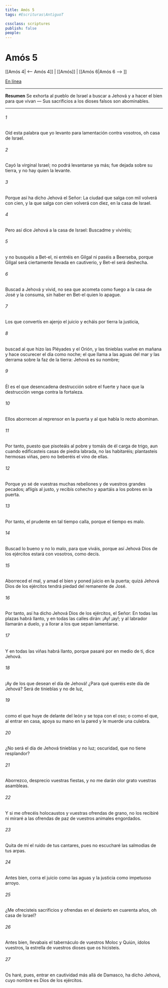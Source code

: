 ```yaml
---
title: Amós 5
tags: #Escrituras\AntiguoT

cssclass: scriptures
publish: false
people:
---
```


# Amós 5
[[Amós 4| <-- Amós 4]] | [[Amós]] | [[Amós 6|Amós 6 --> ]]

[En línea](https://churchofjesuschrist.org/study/scriptures/ot/amos/5?lang=spa)

---
__Resumen__
Se exhorta al pueblo de Israel a buscar a Jehová y a hacer el bien para que vivan — Sus sacrificios a los dioses falsos son abominables.

---
###### 1 
Oíd esta palabra que yo levanto para lamentación contra vosotros, oh casa de Israel.

###### 2 
Cayó la virginal Israel; no podrá levantarse ya más; fue dejada sobre su tierra, y no hay quien la levante.

###### 3 
Porque así ha dicho Jehová el Señor: La ciudad que salga con mil volverá con cien, y la que salga con cien volverá con diez, en la casa de Israel.

###### 4 
Pero así dice Jehová a la casa de Israel: Buscadme y viviréis;

###### 5 
y no busquéis a Bet-el, ni entréis en Gilgal ni paséis a Beerseba, porque Gilgal será ciertamente llevada en cautiverio, y Bet-el será deshecha.

###### 6 
Buscad a Jehová y vivid, no sea que acometa como fuego a la casa de José y la consuma, sin haber en Bet-el quien lo apague.

###### 7 
Los que convertís en ajenjo el juicio y echáis por tierra la justicia,

###### 8 
buscad al que hizo las Pléyades y el Orión, y las tinieblas vuelve en mañana y hace oscurecer el día como noche; el que llama a las aguas del mar y las derrama sobre la faz de la tierra: Jehová es su nombre;

###### 9 
Él es el que desencadena destrucción sobre el fuerte y hace que la destrucción venga contra la fortaleza.

###### 10 
Ellos aborrecen al reprensor en la puerta  y al que habla lo recto abominan.

###### 11 
Por tanto, puesto que pisoteáis al pobre y tomáis de él carga de trigo, aun cuando edificasteis casas de piedra labrada, no las habitaréis; plantasteis hermosas viñas, pero no beberéis el vino de ellas.

###### 12 
Porque yo sé de vuestras muchas rebeliones y de vuestros grandes pecados; afligís al justo, y recibís cohecho y apartáis a los pobres en la puerta.

###### 13 
Por tanto, el prudente en tal tiempo calla, porque el tiempo es malo.

###### 14 
Buscad lo bueno y no lo malo, para que viváis, porque así Jehová Dios de los ejércitos estará con vosotros, como decís.

###### 15 
Aborreced el mal, y amad el bien y poned juicio en la puerta; quizá Jehová Dios de los ejércitos tendrá piedad del remanente de José.

###### 16 
Por tanto, así ha dicho Jehová Dios de los ejércitos, el Señor: En todas las plazas habrá llanto, y en todas las calles dirán: ¡Ay! ¡ay!; y al labrador llamarán a duelo, y a llorar a los que sepan lamentarse.

###### 17 
Y en todas las viñas habrá llanto, porque pasaré por en medio de ti, dice Jehová.

###### 18 
¡Ay de los que desean el día de Jehová! ¿Para qué queréis este día de Jehová? Será de tinieblas y no de luz,

###### 19 
como el que huye de delante del león y se topa con el oso; o como el que, al entrar en casa, apoya su mano en la pared y le muerde una culebra.

###### 20 
¿No será el día de Jehová tinieblas y no luz; oscuridad, que no tiene resplandor?

###### 21 
Aborrezco, desprecio vuestras fiestas, y no me darán olor grato vuestras asambleas.

###### 22 
Y si me ofrecéis holocaustos y vuestras ofrendas de grano, no los recibiré ni miraré a las ofrendas de paz de vuestros animales engordados.

###### 23 
Quita de mí el ruido de tus cantares, pues no escucharé las salmodias de tus arpas.

###### 24 
Antes bien, corra el juicio como las aguas y la justicia como impetuoso arroyo.

###### 25 
¿Me ofrecisteis sacrificios y ofrendas en el desierto en cuarenta años, oh casa de Israel?

###### 26 
Antes bien, llevabais el tabernáculo de vuestros Moloc y Quiún, ídolos vuestros, la estrella de vuestros dioses que os hicisteis.

###### 27 
Os haré, pues, entrar en cautividad más allá de Damasco, ha dicho Jehová, cuyo nombre es Dios de los ejércitos.

